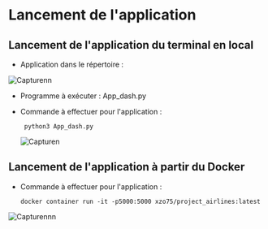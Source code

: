 # Lancement de l'application


 ## Lancement de l'application du terminal en local 
 
 - Application   dans le répertoire :
 
 ![Capturenn](https://user-images.githubusercontent.com/63191063/198210523-4b89b224-e4b3-4c6d-bcc2-4006f92037f6.PNG)
 
 - Programme à exécuter : App_dash.py
 
 - Commande à effectuer pour l'application : 

    ``` python3 App_dash.py```
    
    ![Capturen](https://user-images.githubusercontent.com/63191063/198209944-960a9e58-df9a-4c99-8ba3-cd48100b267c.PNG)


 ## Lancement de l'application à partir du Docker 
 
 - Commande à effectuer pour l'application :

   ``` docker container run -it -p5000:5000 xzo75/project_airlines:latest ```
    
 ![Capturennn](https://user-images.githubusercontent.com/63191063/198211666-7a8d361e-8584-4d4d-9a87-04170594da6b.PNG)
